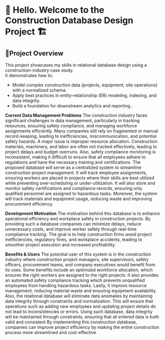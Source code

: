 # :wave: **Hello. Welcome to the Construction Database Design Project** :building_construction:

## :bookmark_tabs:Project Overview

This project showcases my skills in relational database design using a construction-industry case study.  
It demonstrates how to:
- Model complex construction data (projects, equipment, site operations) with a normalized schema.
- Apply best practices in entity–relationship (ER) modeling, indexing, and data integrity.
- Build a foundation for downstream analytics and reporting..
    
**Current Data Management Problems**
The construction industry faces significant challenges in data management, particularly in tracking resources, ensuring safety compliance, and managing workforce assignments efficiently. Many companies still rely on fragmented or manual record-keeping, leading to inefficiencies, miscommunication, and potential safety hazards. A major issue is improper resource allocation. Construction materials, machinery, and labor are often not tracked effectively, leading to project delays and budget overruns. Also, safety compliance monitoring is inconsistent, making it difficult to ensure that all employees adhere to regulations and have the necessary training and certifications. The proposed database will serve as a centralized system to streamline construction project management. It will track employee assignments, ensuring workers are placed in projects where their skills are best utilized while preventing over-scheduling or under-utilization. It will also store and monitor safety certifications and compliance records, ensuring only qualified personnel are assigned to hazardous tasks. Moreover, the system will track materials and equipment usage, reducing waste and improving procurement efficiency.

**Development Motivation**
The motivation behind this database is to enhance operational efficiency and workplace safety in construction projects. By providing such a database companies can minimize delays, reduce unnecessary costs, and improve worker safety through real-time compliance tracking. The goal is to help construction firms avoid project inefficiencies, regulatory fines, and workplace accidents, leading to smoother project execution and increased profitability.

**Benefits & Users**
The potential user of this system is in the construction industry where construction project managers, site supervisors, safety officers, procurement teams, and company executives would benefit from its uses. Some benefits include an optimized workforce allocation, which ensures the right workers are assigned to the right projects. It also provides an automated safety compliance tracking which prevents unqualified employees from handling hazardous tasks. Lastly, it improvs resource management, reducing material waste and ensuring equipment availability. Also, the relational database will eliminate data anomalies by maintaining data integrity through constraints and normalization. This will ensure that operations such as adding new employees and updating project details do not lead to inconsistencies or errors. Using such database, data integrity will be maintained through constraints, ensuring that all entered data is both valid and consistent By implementing this construction database, companies can improve project efficiency by making the entire construction process more streamlined and cost-effective

